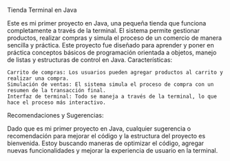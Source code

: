 Tienda Terminal en Java

Este es mi primer proyecto en Java, una pequeña tienda que funciona completamente a través de la terminal. El sistema permite gestionar productos, realizar compras y simula el proceso de un comercio de manera sencilla y práctica. Este proyecto fue diseñado para aprender y poner en práctica conceptos básicos de programación orientada a objetos, manejo de listas y estructuras de control en Java.
Características:

    Carrito de compras: Los usuarios pueden agregar productos al carrito y realizar una compra.
    Simulación de ventas: El sistema simula el proceso de compra con un resumen de la transacción final.
    Interfaz de terminal: Todo se maneja a través de la terminal, lo que hace el proceso más interactivo.

Recomendaciones y Sugerencias:

Dado que es mi primer proyecto en Java, cualquier sugerencia o recomendación para mejorar el código y la estructura del proyecto es bienvenida. Estoy buscando maneras de optimizar el código, agregar nuevas funcionalidades y mejorar la experiencia de usuario en la terminal.
